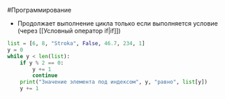 #Программирование 
- Продолжает выполнение цикла только если выполняется условие (через [[Условный оператор if|if]])
```python
list = [6, 8, "Stroka", False, 46.7, 234, 1]
y = 0
while y < len(list):
    if y % 2 == 0:
        y += 1
        continue
    print("Значение элемента под индексом", y, "равно", list[y])
    y += 1
```